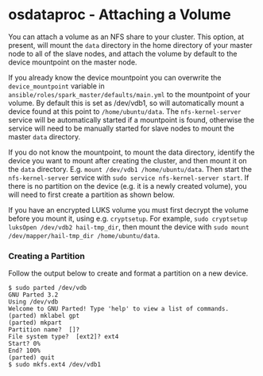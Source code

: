 # osdataproc - Attaching a Volume

You can attach a volume as an NFS share to your cluster. This option, at present, will mount the `data` directory in the home directory of your master node to all of the slave nodes, and attach the volume by default to the device mountpoint on the master node.

If you already know the device mountpoint you can overwrite the `device_mountpoint` variable in `ansible/roles/spark_master/defaults/main.yml` to the mountpoint of your volume. By default this is set as /dev/vdb1, so will automatically mount a device found at this point to `/home/ubuntu/data`. The `nfs-kernel-server` service will be automatically started if a mountpoint is found, otherwise the service will need to be manually started for slave nodes to mount the master `data` directory.

If you do not know the mountpoint, to mount the data directory, identify the device you want to mount after creating the cluster, and then mount it on the `data` directory. E.g. `mount /dev/vdb1 /home/ubuntu/data`. Then start the `nfs-kernel-server` service with `sudo service nfs-kernel-server start`. If there is no partition on the device (e.g. it is a newly created volume), you will need to first create a partition as shown below.

If you have an encrypted LUKS volume you must first decrypt the volume before you mount it, using e.g. `cryptsetup`. For example, `sudo cryptsetup luksOpen /dev/vdb2 hail-tmp_dir`, then mount the device with `sudo mount /dev/mapper/hail-tmp_dir /home/ubuntu/data`.

### Creating a Partition

Follow the output below to create and format a partition on a new device.
```
$ sudo parted /dev/vdb
GNU Parted 3.2
Using /dev/vdb
Welcome to GNU Parted! Type 'help' to view a list of commands.
(parted) mklabel gpt
(parted) mkpart
Partition name?  []?
File system type?  [ext2]? ext4
Start? 0%
End? 100%
(parted) quit
$ sudo mkfs.ext4 /dev/vdb1
```
